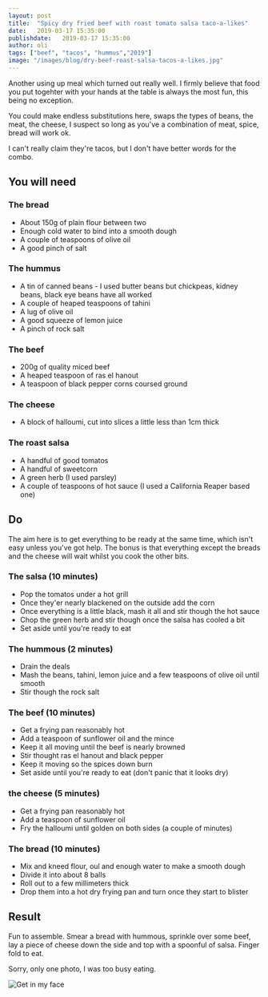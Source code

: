 ```yaml
---
layout: post
title:  "Spicy dry fried beef with roast tomato salsa taco-a-likes"
date:   2019-03-17 15:35:00
publishdate:   2019-03-17 15:35:00
author: oli
tags: ["beef", "tacos", "hummus","2019"]
image: "/images/blog/dry-beef-roast-salsa-tacos-a-likes.jpg"
---
```


Another using up meal which turned out really well.  I firmly believe that food you put togehter with your hands at the table is always the most fun, this being no exception.

You could make endless substitutions here, swaps the types of beans, the meat, the cheese, I suspect so long as you've a combination of meat, spice, bread will work ok.

I can't really claim they're tacos, but I don't have better words for the combo.


## You will need

### The bread

* About 150g of plain flour between two 
* Enough cold water to bind into a smooth dough
* A couple of teaspoons of olive oil
* A good pinch of salt

### The hummus

* A tin of canned beans - I used butter beans but chickpeas, kidney beans, black eye beans have all worked 
* A couple of heaped teaspoons of tahini
* A lug of olive oil
* A good squeeze of lemon juice
* A pinch of rock salt

### The beef

* 200g of quality miced beef
* A heaped teaspoon of ras el hanout
* A teaspoon of black pepper corns coursed ground


### The cheese

* A block of halloumi, cut into slices a little less than 1cm thick

### The roast salsa

* A handful of good tomatos
* A handful of sweetcorn
* A green herb (I used parsley)
* A couple of teaspoons of hot sauce (I used a California Reaper based one)



## Do

The aim here is to get everything to be ready at the same time, which isn't easy unless you've got help. The bonus is that everything except the breads and the cheese will wait whilst you cook the other bits. 

### The salsa (10 minutes)

* Pop the tomatos under a hot grill 
* Once they'er nearly blackened on the outside add the corn
* Once everything is a little black, mash it all and stir though the hot sauce
* Chop the green herb and stir though once the salsa has cooled a bit
* Set aside until you're ready to eat

### The hummous (2 minutes)

* Drain the deals
* Mash the beans, tahini, lemon juice and a few teaspoons of olive oil until smooth
* Stir though the rock salt

### The beef (10 minutes)

* Get a frying pan reasonably hot 
* Add a teaspoon of sunflower oil and the mince
* Keep it all moving until the beef is nearly browned
* Stir thought ras el hanout and black pepper
* Keep it moving so the spices down burn
* Set aside until you're ready to eat (don't panic that it looks dry)

### the cheese (5 minutes)

* Get a frying pan reasonably hot 
* Add a teaspoon of sunflower oil
* Fry the halloumi until golden on both sides (a couple of minutes)

### The bread (10 minutes)

* Mix and kneed flour, oul and enough water to make a smooth dough
* Divide it into about 8 balls
* Roll out to a few millimeters thick
* Drop them into a hot dry frying pan and turn once they start to blister


## Result

Fun to assemble.  Smear a bread with hummous, sprinkle over some beef, lay a piece of cheese down the side and top with a spoonful of salsa.  Finger fold to eat.

Sorry, only one photo, I was too busy eating.


![Get in my face](/images/blog/dry-beef-roast-salsa-tacos-a-likes.jpg)
